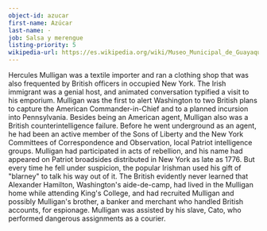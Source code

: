 ```yaml
---
object-id: azucar
first-name: Azúcar
last-name: ·
job: Salsa y merengue
listing-priority: 5
wikipedia-url: https://es.wikipedia.org/wiki/Museo_Municipal_de_Guayaquil
---
```


Hercules Mulligan was a textile importer and ran a clothing shop that was also frequented by British officers in occupied New York. The Irish immigrant was a genial host, and animated conversation typified a visit to his emporium. Mulligan was the first to alert Washington to two British plans to capture the American Commander-in-Chief and to a planned incursion into Pennsylvania. Besides being an American agent, Mulligan also was a British counterintelligence failure. Before he went underground as an agent, he had been an active member of the Sons of Liberty and the New York Committees of Correspondence and Observation, local Patriot intelligence groups. Mulligan had participated in acts of rebellion, and his name had appeared on Patriot broadsides distributed in New York as late as 1776. But every time he fell under suspicion, the popular Irishman used his gift of "blarney" to talk his way out of it. The British evidently never learned that Alexander Hamilton, Washington's aide-de-camp, had lived in the Mulligan home while attending King's College, and had recruited Mulligan and possibly Mulligan's brother, a banker and merchant who handled British accounts, for espionage. Mulligan was assisted by his slave, Cato, who performed dangerous assignments as a courier.
